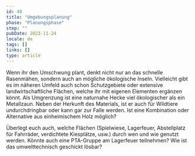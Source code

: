 ```yaml
---
id: 48
title: "Umgebungsplanung"
phase: "Planungsphase"
step: ""
pubDate: 2023-11-24
locale: de
tags: []
links: []
type: article
---
```


Wenn ihr den Umschwung plant, denkt nicht nur an das schnelle Rasenmähen, sondern auch an mögliche ökologische Inseln. Vielleicht gibt es im näheren Umfeld auch schon Schutzgebiete oder extensive landwirtschaftliche Flächen, welche ihr mit eigenen Elementen ergänzen könnt. Als Umgrenzung ist eine naturnahe Hecke viel ökologischer als ein Metallzaun. Neben der Herkunft des Materials, ist er auch für Wildtiere undurchdringbar oder kann gar zur Falle werden. Ist eine Kombination oder Alternative aus einheimischem Holz möglich?

Überlegt euch auch, welche Flächen (Spielwiese, Lagerfeuer, Abstellplatz für Fahrräder, verdichtete Kiesplätze, usw.) durch wen und wie genutzt werden. Könnte auch eine PTA-Gruppe am Lagerfeuer teilnehmen? Wie ist das umwelttechnisch geschickt lösbar?
